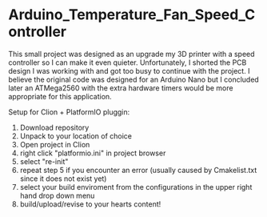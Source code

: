 # Arduino_Temperature_Fan_Speed_Controller

This small project was designed as an upgrade my 3D printer with a speed controller so I can make it even quieter. Unfortunately, I shorted the PCB design I was working with and got too busy to continue with the project. I believe the original code was designed for an Arduino Nano but I concluded later an ATMega2560 with the extra hardware timers would be more appropriate for this application.

Setup for Clion + PlatformIO pluggin:

1) Download repository
2) Unpack to your location of choice
3) Open project in Clion
4) right click "platformio.ini" in project browser
5) select "re-init"
6) repeat step 5 if you encounter an error (usually caused by Cmakelist.txt since it does not exist yet)
7) select your build enviroment from the configurations in the upper right hand drop down menu
8) build/upload/revise to your hearts content!
